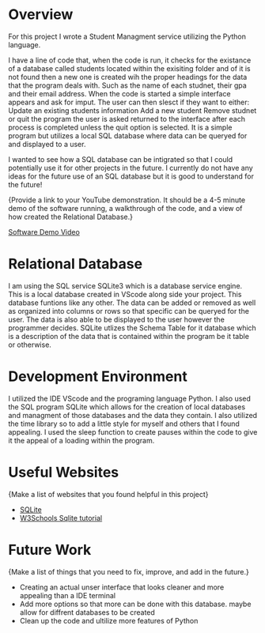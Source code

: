 # Overview

For this project I wrote a Student Managment service utilizing the Python language.

I have a line of code that, when the code is run, it checks for the existance of a database called students located within the exisiting folder and of it is not found then a new one is created wih the proper headings for the data that the program deals with. Such as the name of each studnet, their gpa and their email address. When the code is started a simple interface appears and ask for imput. The user can then slesct if they want to either:
Update an existing students information
Add a new student
Remove studnet 
or quit the program
the user is asked returned to the interface after each process is completed unless the quit option is selected. It is a simple program but utilizes a local SQL database where data can be queryed for and displayed to a user. 

I wanted to see how a SQL database can be intigrated so that I could potentially use it for other projects in the future. I currently do not have any ideas for the future use of an SQL database but it is good to understand for the future!

{Provide a link to your YouTube demonstration. It should be a 4-5 minute demo of the software running, a walkthrough of the code, and a view of how created the Relational Database.}

[Software Demo Video](http://youtube.link.goes.here)

# Relational Database

I am using the SQL service SQLite3 which is a database service engine. This is a local database created in VScode along side your project. This database funtions like any other. The data can be added or removed as well as organized into columns or rows so that specific can be queryed for the user. The data is also able to be displayed to the user however the programmer decides. SQLite utlizes the Schema Table for it database which is a description of the data that is contained within the program be it table or otherwise.

# Development Environment

I utilized the IDE VScode and the programing language Python. I also used the SQL program SQLite which allows for the creation of local databases and managment of those databases and the data they contain. I also utilized the time library so to add a little style for myself and others that I found appealing. I used the sleep function to create pauses within the code to give it the appeal of a loading within the program. 

# Useful Websites

{Make a list of websites that you found helpful in this project}

- [SQLite](https://www.sqlite.org/index.html)
- [W3Schools Sqlite tutorial](https://www.w3schools.blog/sqlite-tutorial)

# Future Work

{Make a list of things that you need to fix, improve, and add in the future.}

- Creating an actual unser interface that looks cleaner and more appealing than a IDE terminal 
- Add more options so that more can be done with this database. maybe allow for diffrent databases to be created
- Clean up the code and ultilize more features of Python